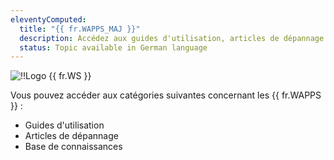 ```yaml
---
eleventyComputed:
  title: "{{ fr.WAPPS_MAJ }}"
  description: Accédez aux guides d'utilisation, articles de dépannage et base de connaissances des {{ fr.WAPPS }}.
  status: Topic available in German language
---
```

![!!Logo {{ fr.WS }}](https://webdevolutions.blob.core.windows.net/images/projects/workspace/logos/workspace-color-shadow.svg)

Vous pouvez accéder aux catégories suivantes concernant les {{ fr.WAPPS }} :

* Guides d'utilisation
* Articles de dépannage
* Base de connaissances
